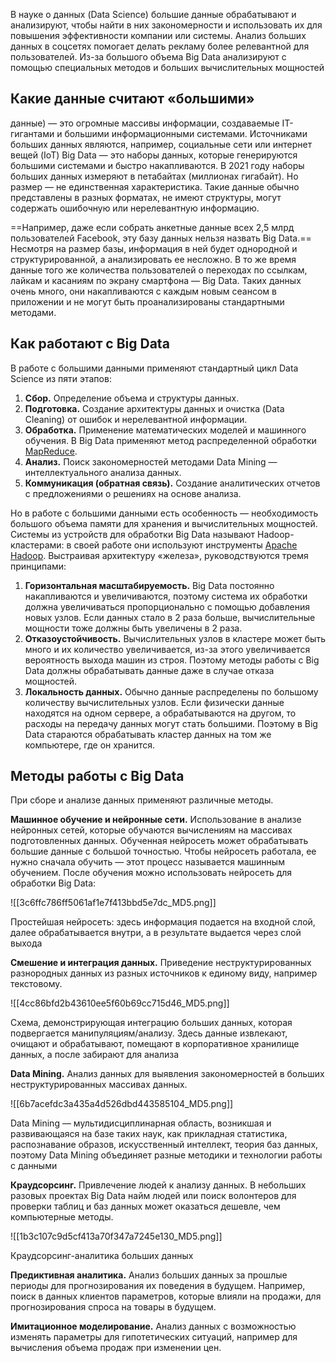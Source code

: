 В науке о данных (Data Science) большие данные обрабатывают и анализируют, чтобы найти в них закономерности и использовать их для повышения эффективности компании или системы. Анализ больших данных в соцсетях помогает делать рекламу более релевантной для пользователей. Из-за большого объема Big Data анализируют с помощью специальных методов и больших вычислительных мощностей

## Какие данные считают «большими»
данные) — это огромные массивы информации, создаваемые IT-гигантами и большими информационными системами. Источниками больших данных являются, например, социальные сети или интернет вещей (IoT)
Big Data — это наборы данных, которые генерируются большими системами и быстро накапливаются. В 2021 году наборы больших данных измеряют в петабайтах (миллионах гигабайт). Но размер — не единственная характеристика. Такие данные обычно представлены в разных форматах, не имеют структуры, могут содержать ошибочную или нерелевантную информацию.

==Например, даже если собрать анкетные данные всех 2,5 млрд пользователей Facebook, эту базу данных нельзя назвать Big Data.== Несмотря на размер базы, информация в ней будет однородной и структурированной, а анализировать ее несложно. В то же время данные того же количества пользователей о переходах по ссылкам, лайкам и касаниям по экрану смартфона — Big Data. Таких данных очень много, они накапливаются с каждым новым сеансом в приложении и не могут быть проанализированы стандартными методами.

## Как работают с Big Data

В работе с большими данными применяют стандартный цикл Data Science из пяти этапов:

1. **Сбор.** Определение объема и структуры данных.
2. **Подготовка.** Создание архитектуры данных и очистка (Data Cleaning) от ошибок и нерелевантной информации.
3. **Обработка.** Применение математических моделей и машинного обучения. В Big Data применяют метод распределенной обработки [MapReduce](https://hadoop.apache.org/docs/r1.2.1/mapred_tutorial.html).
4. **Анализ.** Поиск закономерностей методами Data Mining — интеллектуального анализа данных.
5. **Коммуникация (обратная связь).** Создание аналитических отчетов с предложениями о решениях на основе анализа.

Но в работе с большими данными есть особенность — необходимость большого объема памяти для хранения и вычислительных мощностей. Системы из устройств для обработки Big Data называют Hadoop-кластерами: в своей работе они используют инструменты [Apache Hadoop](https://hadoop.apache.org/). Выстраивая архитектуру «железа», руководствуются тремя принципами:

1. **Горизонтальная масштабируемость.** Big Data постоянно накапливаются и увеличиваются, поэтому система их обработки должна увеличиваться пропорционально с помощью добавления новых узлов. Если данных стало в 2 раза больше, вычислительные мощности тоже должны быть увеличены в 2 раза.
2. **Отказоустойчивость.** Вычислительных узлов в кластере может быть много и их количество увеличивается, из-за этого увеличивается вероятность выхода машин из строя. Поэтому методы работы с Big Data должны обрабатывать данные даже в случае отказа мощностей.
3. **Локальность данных.** Обычно данные распределены по большому количеству вычислительных узлов. Если физически данные находятся на одном сервере, а обрабатываются на другом, то расходы на передачу данных могут стать большими. Поэтому в Big Data стараются обрабатывать кластер данных на том же компьютере, где он хранится.

## Методы работы с Big Data

При сборе и анализе данных применяют различные методы.

**Машинное обучение и нейронные сети.** Использование в анализе нейронных сетей, которые обучаются вычислениям на массивах подготовленных данных. Обученная нейросеть может обрабатывать большие данные с большой точностью. Чтобы нейросеть работала, ее нужно сначала обучить — этот процесс называется машинным обучением. После обучения можно использовать нейросеть для обработки Big Data:

![[3c6ffc786ff5061af1e7f413bbd5e7dc_MD5.png]]

Простейшая нейросеть: здесь информация подается на входной слой, далее обрабатывается внутри, а в результате выдается через слой выхода

**Смешение и интеграция данных.** Приведение неструктурированных разнородных данных из разных источников к единому виду, например текстовому.

![[4cc86bfd2b43610ee5f60b69cc715d46_MD5.png]]

Схема, демонстрирующая интеграцию больших данных, которая подвергается манипуляциям/анализу. Здесь данные извлекают, очищают и обрабатывают, помещают в корпоративное хранилище данных, а после забирают для анализа

**Data Mining.** Анализ данных для выявления закономерностей в больших неструктурированных массивах данных.

![[6b7acefdc3a435a4d526dbd443585104_MD5.png]]

Data Mining — мультидисциплинарная область, возникшая и развивающаяся на базе таких наук, как прикладная статистика, распознавание образов, искусственный интеллект, теория баз данных, поэтому Data Mining объединяет разные методики и технологии работы с данными

**Краудсорсинг.** Привлечение людей к анализу данных. В небольших разовых проектах Big Data найм людей или поиск волонтеров для проверки таблиц и баз данных может оказаться дешевле, чем компьютерные методы.

![[1b3c107c9d5cf413a70f347a7245e130_MD5.png]]

Краудсорсинг-аналитика больших данных

**Предиктивная аналитика.** Анализ больших данных за прошлые периоды для прогнозирования их поведения в будущем. Например, поиск в данных клиентов параметров, которые влияли на продажи, для прогнозирования спроса на товары в будущем.

**Имитационное моделирование.** Анализ данных с возможностью изменять параметры для гипотетических ситуаций, например для вычисления объема продаж при изменении цен.